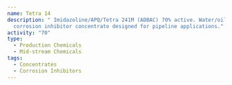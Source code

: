 ```yaml
---
name: Tetra 14
description: " Imidazoline/APQ/Tetra 241M (ADBAC) 70% active. Water/oil soluble
  corrosion inhibitor concentrate designed for pipeline applications."
activity: "70"
type:
  - Production Chemicals
  - Mid-stream Chemicals
tags:
  - Concentrates
  - Corrosion Inhibitors
---
```

